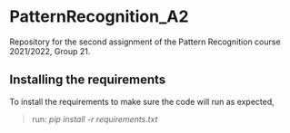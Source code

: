 # PatternRecognition_A2
Repository for the second assignment of the Pattern Recognition course 2021/2022, Group 21.


## Installing the requirements
To install the requirements to make sure the code will run as expected,
>run: *pip install -r requirements.txt*
